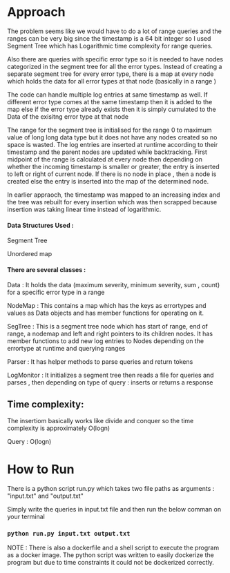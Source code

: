 # **Approach**

The problem seems like we would have to do a lot of range queries and the ranges can be very big since the timestamp is a 64 bit integer so  I used Segment Tree which has Logarithmic time complexity for range queries.

Also there are queries with specific error type so it is needed to have nodes categorized in the segment tree for all the error types. Instead of creating a separate segment tree for every error type, there is a map at every node which holds the data for all error types at that node (basically in a range )

The code can handle multiple log entries at same timestamp as well. If different error type comes at the same timestamp then it is added to the map else if the error type already exists then it is simply cumulated to the Data of the exisitng error type at that node

The range for the segment tree is initialised for the range 0 to maximum value of long long data type but it does not have any nodes created so no space is wasted. The log entries are inserted at runtime according to their timestamp and the parent nodes are updated while backtracking. First midpoint of the range is calculated at every node then depending on whether the incoming timestamp is smaller or greater, the entry is inserted to left or right of current node. If there is no node in place , then a node is created else the entry is inserted into the map of the determined node.

In earlier appraoch, the timestamp was mapped to an increasing index and the tree was rebuilt for every insertion which was then scrapped because insertion was taking linear time instead of logarithmic.

#### **Data Structures Used :** 

Segment Tree 

Unordered map

#### There are several classes :

Data : It holds the data (maximum severity, minimum severity, sum , count) for a specific error type in a range

NodeMap : This contains a map which has the keys as errortypes and values as Data objects and has member functions for operating on it.

SegTree : This is a segment tree node which has start of range, end of range, a nodemap  and left and right pointers to its children nodes.  It has member functions to add new log entries to Nodes depending on the errortype at runtime and querying ranges

Parser : It has helper methods to parse queries and return tokens 

LogMonitor : It initializes a segment tree then reads a file for queries and parses , then depending on type of query : inserts or returns a response

## Time complexity:

The insertiom basically works like divide and conquer so the time complexity is approximately O(logn)

Query : O(logn)


# How to Run

There is a python script run.py which takes two file paths as arguments : "input.txt" and "output.txt"


Simply write the queries in input.txt file  and then run the below comman on your terminal

### `python run.py input.txt output.txt                           `

NOTE : There is also a dockerfile and a shell script to execute the program as a docker image. The python script was written to easily dockerize the program but due to time constraints it could not be dockerized correctly.
